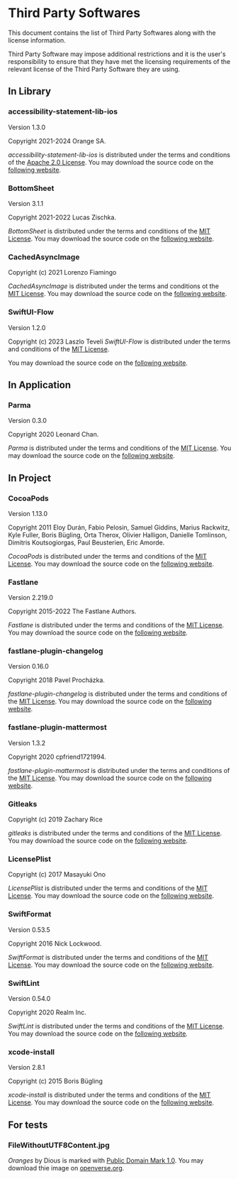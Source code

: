 # Third Party Softwares

This document contains the list of Third Party Softwares along with the license information.

Third Party Software may impose additional restrictions and it is the user's responsibility to ensure that they have met the licensing
requirements of the relevant license of the Third Party Software they are using.

## In Library 

### accessibility-statement-lib-ios

Version 1.3.0

Copyright 2021-2024 Orange SA.

*accessibility-statement-lib-ios* is distributed under the terms and conditions of the [Apache 2.0 License](https://opensource.org/license/apache-2-0/).
You may download the source code on the [following website](https://github.com/Orange-OpenSource/accessibility-statement-lib-ios).

### BottomSheet

Version 3.1.1

Copyright 2021-2022 Lucas Zischka.

*BottomSheet* is distributed under the terms and conditions of the [MIT License](http://opensource.org/licenses/MIT).
You may download the source code on the [following website](https://github.com/lucaszischka/BottomSheet).

### CachedAsyncImage

Copyright (c) 2021 Lorenzo Fiamingo
 
*CachedAsyncImage* is distributed under the terms and conditions ot the [MIT License](http://opensource.org/licenses/MIT).
You may download the source code on the [following website](https://github.com/lorenzofiamingo/swiftui-cached-async-image).

### SwiftUI-Flow

Version 1.2.0

Copyright (c) 2023 Laszlo Teveli
*SwiftUI-Flow* is distributed under the terms and conditions of the [MIT License](http://opensource.org/licenses/MIT).

You may download the source code on the [following website](https://github.com/tevelee/SwiftUI-Flow).

## In Application

### Parma

Version 0.3.0

Copyright 2020 Leonard Chan.

*Parma* is distributed under the terms and conditions of the [MIT License](http://opensource.org/licenses/MIT).
You may download the source code on the [following website](https://github.com/dasautoooo/Parma).

## In Project

### CocoaPods

Version 1.13.0

Copyright 2011 Eloy Durán, Fabio Pelosin, Samuel Giddins, Marius Rackwitz, Kyle Fuller, Boris Bügling, Orta Therox, Olivier Halligon, Danielle Tomlinson, Dimitris Koutsogiorgas, Paul Beusterien, Eric Amorde.

*CocoaPods* is distributed under the terms and conditions of the [MIT License](http://opensource.org/licenses/MIT).
You may download the source code on the [following website](https://github.com/CocoaPods/CocoaPods).
                   
### Fastlane

Version 2.219.0

Copyright 2015-2022 The Fastlane Authors.

*Fastlane* is distributed under the terms and conditions of the [MIT License](http://opensource.org/licenses/MIT).
You may download the source code on the [following website](https://github.com/fastlane/fastlane).

### fastlane-plugin-changelog

Version 0.16.0

Copyright 2018 Pavel Procházka.

*fastlane-plugin-changelog* is distributed under the terms and conditions of the [MIT License](http://opensource.org/licenses/MIT).
You may download the source code on the [following website](https://github.com/pajapro/fastlane-plugin-changelog).

### fastlane-plugin-mattermost

Version 1.3.2

Copyright 2020 cpfriend1721994.

*fastlane-plugin-mattermost* is distributed under the terms and conditions of the [MIT License](http://opensource.org/licenses/MIT).
You may download the source code on the [following website](https://github.com/cpfriend1721994/fastlane-plugin-mattermost).

### Gitleaks

Copyright (c) 2019 Zachary Rice

*gitleaks* is distributed under the terms and conditions of the [MIT License](http://opensource.org/licenses/MIT).
You may download the source code on the [following website](https://github.com/gitleaks/gitleaks).

### LicensePlist

Copyright (c) 2017 Masayuki Ono

*LicensePlist* is distributed under the terms and conditions of the [MIT License](http://opensource.org/licenses/MIT).
You may download the source code on the [following website](https://github.com/mono0926/LicensePlistt).

### SwiftFormat

Version 0.53.5

Copyright 2016 Nick Lockwood.

*SwiftFormat* is distributed under the terms and conditions of the [MIT License](http://opensource.org/licenses/MIT).
You may download the source code on the [following website](https://github.com/nicklockwood/SwiftFormat).

### SwiftLint

Version 0.54.0

Copyright 2020 Realm Inc.

*SwiftLint* is distributed under the terms and conditions of the [MIT License](http://opensource.org/licenses/MIT).
You may download the source code on the [following website](https://github.com/realm/SwiftLint).

### xcode-install

Version 2.8.1

Copyright (c) 2015 Boris Bügling

*xcode-install* is distributed under the terms and conditions of the [MIT License](http://opensource.org/licenses/MIT).
You may download the source code on the [following website](https://github.com/xcpretty/xcode-install).

## For tests

### FileWithoutUTF8Content.jpg

 *Oranges* by Dious is marked with [Public Domain Mark 1.0](https://creativecommons.org/publicdomain/mark/1.0/?ref=openverse).
 You may download thie image on [openverse.org](  https://openverse.org/image/02120bd4-a489-4bdd-9b0a-5f59a68cc2e8?q=orange).
